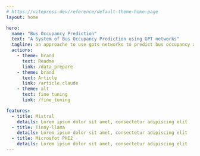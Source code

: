 ```yaml
---
# https://vitepress.dev/reference/default-theme-home-page
layout: home

hero:
  name: "Bus Occupancy Prediction"
  text: "A System of Bus Occupancy Prediction using GPT networks"
  tagline: an approache to use gpts networks to predict bus occupancy at the bus stop
  actions:
    - theme: brand
      text: Readme
      link: /data_prepare
    - theme: brand
      text: Article
      link: /article.claude
    - theme: alt
      text: fine tuning
      link: /fine_tuning

features:
  - title: Mistral
    details: Lorem ipsum dolor sit amet, consectetur adipiscing elit
  - title: Tinny-llama
    details: Lorem ipsum dolor sit amet, consectetur adipiscing elit
  - title: Microsfot PHI2
    details: Lorem ipsum dolor sit amet, consectetur adipiscing elit
---
```

